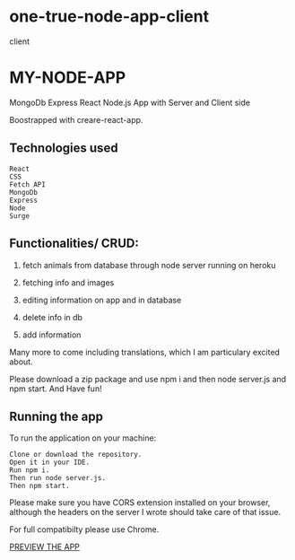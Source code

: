 # one-true-node-app-client
client

# MY-NODE-APP
MongoDb Express React Node.js App with Server and Client side

Boostrapped with creare-react-app. 

## Technologies used
    React 
    CSS
    Fetch API
    MongoDb
    Express
    Node
    Surge

## Functionalities/ CRUD:
1. fetch animals from database through node server running on heroku

2. fetching info and images
3. editing information on app and in database
4. delete info in db
5. add information 

Many more to come including translations, which I am particulary excited about. 

Please download a zip package and use npm i and then node server.js and npm start. And Have fun!

## Running the app

To run the application on your machine:

    Clone or download the repository.
    Open it in your IDE.
    Run npm i.
    Then run node server.js.
    Then npm start.

Please make sure you have CORS extension installed on your browser, although the headers on the server I wrote should take care of that issue. 

For full compatibilty please use Chrome.

<a href="https://lying-plants.surge.sh">PREVIEW THE APP</a>
